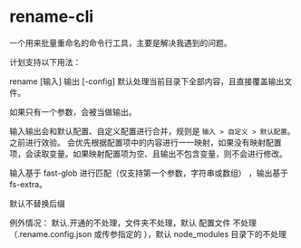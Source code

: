 # rename-cli

一个用来批量重命名的命令行工具，主要是解决我遇到的问题。

计划支持以下用法：

rename [输入] 输出  [-config]
默认处理当前目录下全部内容，且直接覆盖输出文件。

如果只有一个参数，会被当做输出。

输入输出会和默认配置、自定义配置进行合并，规则是 `输入 > 自定义 > 默认配置`。之前进行效验。
会优先根据配置项中的内容进行一一映射，如果没有映射配置项，会读取变量。如果映射配置项为空、且输出不包含变量，则不会进行修改。

输入基于 fast-glob 进行匹配（仅支持第一个参数，字符串或数组） ，输出基于 fs-extra。

默认不替换后缀

例外情况： 默认.开通的不处理，文件夹不处理，默认 配置文件 不处理（.rename.config.json 或传参指定的 ），默认 node_modules 目录下的不处理
